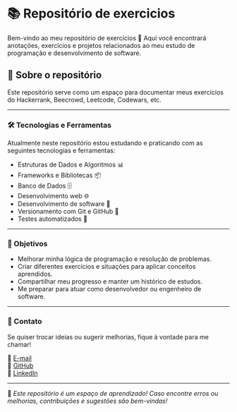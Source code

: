 # 📚 Repositório de exercicios

Bem-vindo ao meu repositório de exercícios 🚀 Aqui você encontrará anotações, exercícios e projetos relacionados ao meu estudo de programação e desenvolvimento de software.

## 📌 Sobre o repositório

Este repositório serve como um espaço para documentar meus exercícios do Hackerrank, Beecrowd, Leetcode, Codewars, etc.

---

### 🛠 Tecnologias e Ferramentas

Atualmente neste repositório estou estudando e praticando com as seguintes tecnologias e ferramentas:

- Estruturas de Dados e Algoritmos 📊
- Frameworks e Bibliotecas 📦
- Banco de Dados 🗄️
- Desenvolvimento web 🌐
- Desenvolvimento de software 🚀
- Versionamento com Git e GitHub 🔄
- Testes automatizados 🧪

---

### 🎯 Objetivos

- Melhorar minha lógica de programação e resolução de problemas.
- Criar diferentes exercícios e situações para aplicar conceitos aprendidos.
- Compartilhar meu progresso e manter um histórico de estudos.
- Me preparar para atuar como desenvolvedor ou engenheiro de software.

---

### 🔗 Contato

Se quiser trocar ideias ou sugerir melhorias, fique à vontade para me chamar!

📧 [E-mail](mailto:vinicardmiranda@gmail.com)  
🐙 [GitHub](https://github.com/vcaard)  
💼 [LinkedIn](https://linkedin.com/in/vinicmiranda)  

---
📢 _Este repositório é um espaço de aprendizado! Caso encontre erros ou melhorias, contribuições e sugestões são bem-vindas!_
